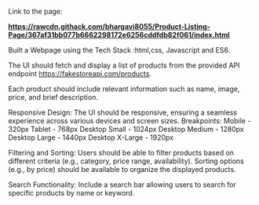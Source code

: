 Link to the page:

**https://rawcdn.githack.com/bhargavi8055/Product-Listing-Page/367af31bb077b6662298172e6256cddfdb82f061/index.html**


Built a Webpage using the Tech Stack :html,css, Javascript and ES6.

The UI should fetch and display a list of products from the provided API endpoint
https://fakestoreapi.com/products.

Each product should include relevant information such as name, image, price, and brief
description.

Responsive Design:
The UI should be responsive, ensuring a seamless experience across various devices and
screen sizes.
Breakpoints:
Mobile - 320px
Tablet - 768px
Desktop Small - 1024px
Desktop Medium - 1280px
Desktop Large - 1440px
Desktop X-Large - 1920px

Filtering and Sorting:
Users should be able to filter products based on different criteria (e.g., category, price range,
availability).
Sorting options (e.g., by price) should be available to organize the displayed products.

Search Functionality:
Include a search bar allowing users to search for specific products by name or keyword.

